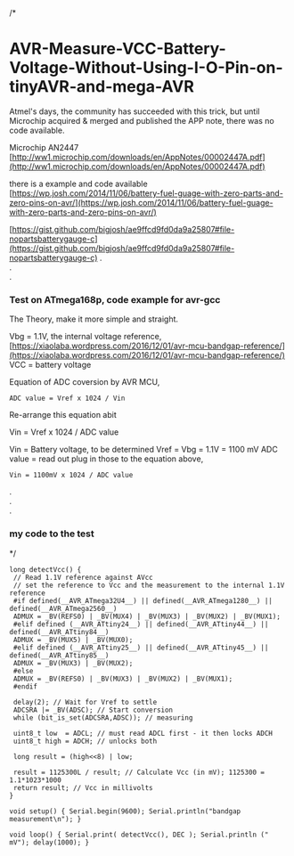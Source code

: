 /*  

# AVR-Measure-VCC-Battery-Voltage-Without-Using-I-O-Pin-on-tinyAVR-and-mega-AVR
Atmel's days, the community has succeeded with this trick, but until Microchip acquired & merged and published the APP note, there was no code available.  

Microchip AN2447 [http://ww1.microchip.com/downloads/en/AppNotes/00002447A.pdf](http://ww1.microchip.com/downloads/en/AppNotes/00002447A.pdf)  

there is a example and code available   
[https://wp.josh.com/2014/11/06/battery-fuel-guage-with-zero-parts-and-zero-pins-on-avr/](https://wp.josh.com/2014/11/06/battery-fuel-guage-with-zero-parts-and-zero-pins-on-avr/)  

[https://gist.github.com/bigjosh/ae9ffcd9fd0da9a25807#file-nopartsbatterygauge-c](https://gist.github.com/bigjosh/ae9ffcd9fd0da9a25807#file-nopartsbatterygauge-c)
.  
.  
.  



### Test on ATmega168p, code example for avr-gcc

The Theory, make it more simple and straight.

Vbg = 1.1V, the internal voltage reference, [https://xiaolaba.wordpress.com/2016/12/01/avr-mcu-bandgap-reference/](https://xiaolaba.wordpress.com/2016/12/01/avr-mcu-bandgap-reference/)  
VCC = battery voltage  

Equation of ADC coversion by AVR MCU,  
```
ADC value = Vref x 1024 / Vin  
```

Re-arrange this equation abit  

Vin = Vref x 1024 / ADC value  

Vin = Battery voltage, to be determined
Vref = Vbg = 1.1V = 1100 mV
ADC value = read out
plug in those to the equation above, 
```  
Vin = 1100mV x 1024 / ADC value  
```  

.  
.  
.  

### my code to the test  

  
*/


```
long detectVcc() {
 // Read 1.1V reference against AVcc
 // set the reference to Vcc and the measurement to the internal 1.1V reference
 #if defined(__AVR_ATmega32U4__) || defined(__AVR_ATmega1280__) || defined(__AVR_ATmega2560__)
 ADMUX = _BV(REFS0) | _BV(MUX4) | _BV(MUX3) | _BV(MUX2) | _BV(MUX1);
 #elif defined (__AVR_ATtiny24__) || defined(__AVR_ATtiny44__) || defined(__AVR_ATtiny84__)
 ADMUX = _BV(MUX5) | _BV(MUX0);
 #elif defined (__AVR_ATtiny25__) || defined(__AVR_ATtiny45__) || defined(__AVR_ATtiny85__)
 ADMUX = _BV(MUX3) | _BV(MUX2);
 #else
 ADMUX = _BV(REFS0) | _BV(MUX3) | _BV(MUX2) | _BV(MUX1);
 #endif

 delay(2); // Wait for Vref to settle
 ADCSRA |= _BV(ADSC); // Start conversion
 while (bit_is_set(ADCSRA,ADSC)); // measuring

 uint8_t low  = ADCL; // must read ADCL first - it then locks ADCH
 uint8_t high = ADCH; // unlocks both

 long result = (high<<8) | low;

 result = 1125300L / result; // Calculate Vcc (in mV); 1125300 = 1.1*1023*1000
 return result; // Vcc in millivolts
}
 
void setup() { Serial.begin(9600); Serial.println("bandgap measurement\n"); }
 
void loop() { Serial.print( detectVcc(), DEC ); Serial.println (" mV"); delay(1000); }

```
